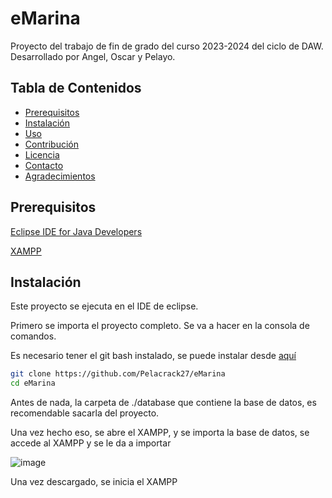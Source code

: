 # eMarina

Proyecto del trabajo de fin de grado del curso 2023-2024 del ciclo de DAW.
Desarrollado por Angel, Oscar y Pelayo.

## Tabla de Contenidos

- [Prerequisitos](#prerequisitos)
- [Instalación](#instalación)
- [Uso](#uso)
- [Contribución](#contribución)
- [Licencia](#licencia)
- [Contacto](#contacto)
- [Agradecimientos](#agradecimientos)

## Prerequisitos

[Eclipse IDE for Java Developers](https://www.eclipse.org/downloads/packages/release/kepler/sr1/eclipse-ide-java-developers)

[XAMPP](https://www.apachefriends.org/es/download.html)




## Instalación

Este proyecto se ejecuta en el IDE de eclipse.

Primero se importa el proyecto completo. Se va a hacer en la consola de comandos.

Es necesario tener el git bash instalado, se puede instalar desde [aquí](https://www.git-scm.com/download/win)

```bash
git clone https://github.com/Pelacrack27/eMarina
cd eMarina
```

Antes de nada, la carpeta de ./database que contiene la base de datos, es recomendable sacarla del proyecto.

Una vez hecho eso, se abre el XAMPP, y se importa la base de datos, se accede al XAMPP y se le da a importar

![image](https://github.com/Pelacrack27/eMarina/assets/86014202/efbaf980-02bf-4ef6-9a47-8befdc93b835)

Una vez descargado, se inicia el XAMPP

